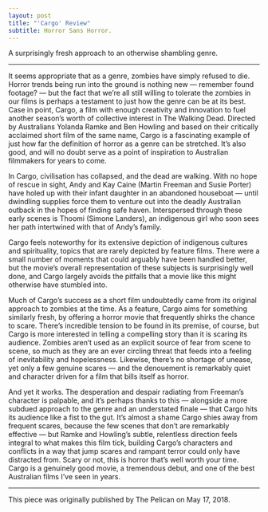 ```yaml
---
layout: post
title: "'Cargo' Review"
subtitle: Horror Sans Horror.
---
```


A surprisingly fresh approach to an otherwise shambling genre.

---

It seems appropriate that as a genre, zombies have simply refused to die. Horror trends being run into the ground is nothing new — remember found footage? — but the fact that we’re all still willing to tolerate the zombies in our films is perhaps a testament to just how the genre can be at its best. Case in point, Cargo, a film with enough creativity and innovation to fuel another season’s worth of collective interest in The Walking Dead. Directed by Australians Yolanda Ramke and Ben Howling and based on their critically acclaimed short film of the same name, Cargo is a fascinating example of just how far the definition of horror as a genre can be stretched. It’s also good, and will no doubt serve as a point of inspiration to Australian filmmakers for years to come.

In Cargo, civilisation has collapsed, and the dead are walking. With no hope of rescue in sight, Andy and Kay Caine (Martin Freeman and Susie Porter) have holed up with their infant daughter in an abandoned houseboat — until dwindling supplies force them to venture out into the deadly Australian outback in the hopes of finding safe haven. Interspersed through these early scenes is Thoomi (Simone Landers), an indigenous girl who soon sees her path intertwined with that of Andy’s family.

Cargo feels noteworthy for its extensive depiction of indigenous cultures and spirituality, topics that are rarely depicted by feature films. There were a small number of moments that could arguably have been handled better, but the movie’s overall representation of these subjects is surprisingly well done, and Cargo largely avoids the pitfalls that a movie like this might otherwise have stumbled into.

Much of Cargo’s success as a short film undoubtedly came from its original approach to zombies at the time. As a feature, Cargo aims for something similarly fresh, by offering a horror movie that frequently shirks the chance to scare. There’s incredible tension to be found in its premise, of course, but Cargo is more interested in telling a compelling story than it is scaring its audience. Zombies aren’t used as an explicit source of fear from scene to scene, so much as they are an ever circling threat that feeds into a feeling of inevitability and hopelessness. Likewise, there’s no shortage of unease, yet only a few genuine scares — and the denouement is remarkably quiet and character driven for a film that bills itself as horror.

And yet it works. The desperation and despair radiating from Freeman’s character is palpable, and it’s perhaps thanks to this — alongside a more subdued approach to the genre and an understated finale — that Cargo hits its audience like a fist to the gut. It’s almost a shame Cargo shies away from frequent scares, because the few scenes that don’t are remarkably effective — but Ramke and Howling’s subtle, relentless direction feels integral to what makes this film tick, building Cargo’s characters and conflicts in a way that jump scares and rampant terror could only have distracted from. Scary or not, this is horror that’s well worth your time. Cargo is a genuinely good movie, a tremendous debut, and one of the best Australian films I’ve seen in years.

---

This piece was originally published by The Pelican on May 17, 2018.
